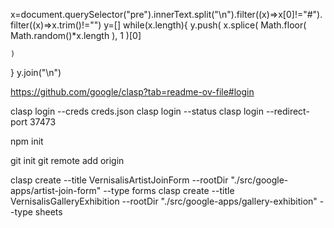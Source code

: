 
x=document.querySelector("pre").innerText.split("\n").filter((x)=>x[0]!="#").filter((x)=>x.trim()!="")
y=[]
while(x.length){
    y.push(
        x.splice(
            Math.floor(
                Math.random()*x.length
            ),
            1
        )[0]
    
    )
}
y.join("\n")

https://github.com/google/clasp?tab=readme-ov-file#login


clasp login --creds creds.json
clasp login --status
clasp login --redirect-port 37473


npm init 



git init
git remote add origin



clasp create --title VernisalisArtistJoinForm --rootDir "./src/google-apps/artist-join-form" --type forms
clasp create --title VernisalisGalleryExhibition --rootDir "./src/google-apps/gallery-exhibition" --type sheets